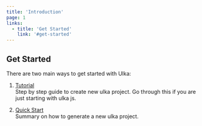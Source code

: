 ```yaml
---
title: 'Introduction'
page: 1
links:
  - title: 'Get Started'
    link: '#get-started'
---
```


## Get Started

There are two main ways to get started with Ulka:

1. [Tutorial](/tutorial) <br />
   Step by step guide to create new ulka project. Go through this if you are just starting with ulka js.

2. [Quick Start](/docs/quickstart) <br />
   Summary on how to generate a new ulka project.
